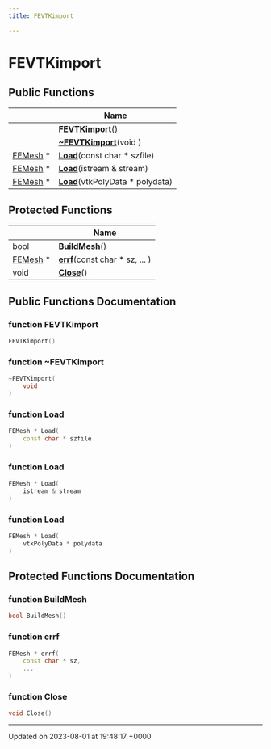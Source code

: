 ```yaml
---
title: FEVTKimport

---
```


# FEVTKimport





## Public Functions

|                | Name           |
| -------------- | -------------- |
| | **[FEVTKimport](../Classes/classFEVTKimport.md#function-fevtkimport)**() |
| | **[~FEVTKimport](../Classes/classFEVTKimport.md#function-~fevtkimport)**(void ) |
| [FEMesh](../Classes/classFEMesh.md) * | **[Load](../Classes/classFEVTKimport.md#function-load)**(const char * szfile) |
| [FEMesh](../Classes/classFEMesh.md) * | **[Load](../Classes/classFEVTKimport.md#function-load)**(istream & stream) |
| [FEMesh](../Classes/classFEMesh.md) * | **[Load](../Classes/classFEVTKimport.md#function-load)**(vtkPolyData * polydata) |

## Protected Functions

|                | Name           |
| -------------- | -------------- |
| bool | **[BuildMesh](../Classes/classFEVTKimport.md#function-buildmesh)**() |
| [FEMesh](../Classes/classFEMesh.md) * | **[errf](../Classes/classFEVTKimport.md#function-errf)**(const char * sz, ... ) |
| void | **[Close](../Classes/classFEVTKimport.md#function-close)**() |

## Public Functions Documentation

### function FEVTKimport

```cpp
FEVTKimport()
```


### function ~FEVTKimport

```cpp
~FEVTKimport(
    void 
)
```


### function Load

```cpp
FEMesh * Load(
    const char * szfile
)
```


### function Load

```cpp
FEMesh * Load(
    istream & stream
)
```


### function Load

```cpp
FEMesh * Load(
    vtkPolyData * polydata
)
```


## Protected Functions Documentation

### function BuildMesh

```cpp
bool BuildMesh()
```


### function errf

```cpp
FEMesh * errf(
    const char * sz,
    ... 
)
```


### function Close

```cpp
void Close()
```


-------------------------------

Updated on 2023-08-01 at 19:48:17 +0000